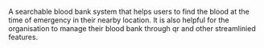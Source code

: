A searchable blood bank system that helps users to find the blood at the time of emergency in their nearby location. It is also helpful for the organisation to manage their blood bank through qr and other streamlinied features.
